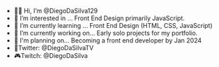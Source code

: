 - 🙋‍♂️ Hi, I’m @DiegoDaSilva129
- 🔎 I’m interested in ... Front End Design primarily JavaScript.
- 🧠 I’m currently learning ... Front End Design (HTML, CSS, JavaScript)
- 💪 I’m currently working on... Early solo projects for my portfolio.
- 📝 I'm planning on... Becoming a front end developer by Jan 2024
- 🐤Twitter: @DiegoDaSilvaTV
- 🎮Twitch: @DiegoDaSilva

<!---
DiegoDaSilva129/DiegoDaSilva129 is a ✨ special ✨ repository because its `README.md` (this file) appears on your GitHub profile.
You can click the Preview link to take a look at your changes.
--->
